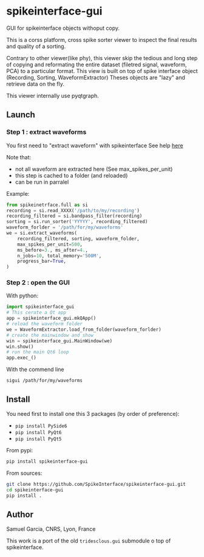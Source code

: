 # spikeinterface-gui

GUI for spikeinterface objects withoput copy.

This is a corss platform, cross spike sorter viewer to inspect the final results
and quality of a sorting.

Contrary to other viewer(like  phy), this viewer skip the tedious and long step of
copying and reformating the entire dataset (filetred signal, waveform, PCA) to a particular
format. This view is built on top of spike interface object (Recording, Sorting, WaveformExtractor)
Theses objects are "lazy" and retrieve data on the fly.

This viewer internally use pyqtgraph.

## Launch

### Step 1 : extract waveforms

You first need to "extract waveform" with spikeinterface
See help [here](https://spikeinterface.readthedocs.io/en/latest/modules/core/plot_4_waveform_extractor.html#sphx-glr-modules-core-plot-4-waveform-extractor-py)

Note that:
  * not all waveform are extracted here (See max_spikes_per_unit)
  * this step is cached to a folder (and reloaded)
  * can be run in parralel

Example:

```python
from spikeinetrface.full as si
recording = si.read_XXXX('/path/to/my/recording')
recording_filtered = si.bandpass_filter(recording)
sorting = si.run_sorter('YYYYY', recording_filtered)
waveform_forlder = '/path/for/my/waveforms'
we = si.extract_waveforms(
    recording_filtered, sorting, waveform_folder,
    max_spikes_per_unit=500,
    ms_before=3., ms_after=4.,
    n_jobs=10, total_memory='500M',
    progress_bar=True,
)
```

### Step 2 : open the GUI

With python:

```python
import spikeinterface_gui
# This cerate a Qt app
app = spikeinterface_gui.mkQApp() 
# reload the waveform folder
we = WaveformExtractor.load_from_folder(waveform_forlder)
# create the mainwindow and show
win = spikeinterface_gui.MainWindow(we)
win.show()
# run the main Qt6 loop
app.exec_()
```

With the commend line

```
sigui /path/for/my/waveforms
```


## Install

You need first to install one this 3 packages (by order of preference):
  * `pip install PySide6`
  * `pip install PyQt6`
  * `pip install PyQt5`


From pypi:

```bash
pip install spikeinterface-gui
```

From sources:

```bash
git clone https://github.com/SpikeInterface/spikeinterface-gui.git
cd spikeinterface-gui
pip install .
```

## Author

Samuel Garcia, CNRS, Lyon, France

This work is a port of the old `tridesclous.gui` submodule o top of spikeinterface.
